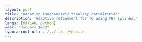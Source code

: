 ```yaml
---
layout: post
title: "Adaptive isogeometric topology optimization"
description: "Adaptive refinement for TO using PHT splines."
langs: [MATLAB, python]
year: "January 2022"
typora-root-url: ../../../../website
---
```


